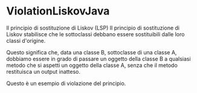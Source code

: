 # ViolationLiskovJava
Il principio di sostituzione di Liskov (LSP)
Il principio di sostituzione di Liskov stabilisce che le sottoclassi debbano essere sostituibili dalle loro classi d'origine.

Questo significa che, data una classe B, sottoclasse di una classe A, dobbiamo essere in grado di passare un oggetto della classe B a qualsiasi metodo che si aspetti un oggetto della classe A, senza che il metodo restituisca un output inatteso.

Questo è un esempio di violazione del principio.
